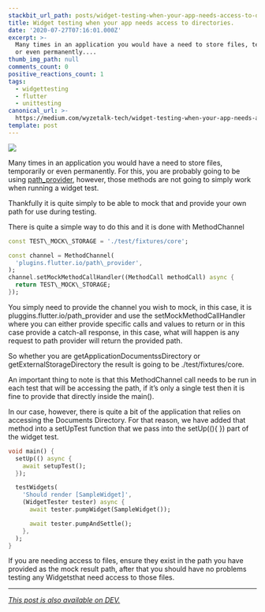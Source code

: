 ```yaml
---
stackbit_url_path: posts/widget-testing-when-your-app-needs-access-to-directories-ljd
title: Widget testing when your app needs access to directories.
date: '2020-07-27T07:16:01.000Z'
excerpt: >-
  Many times in an application you would have a need to store files, temporarily
  or even permanently....
thumb_img_path: null
comments_count: 0
positive_reactions_count: 1
tags:
  - widgettesting
  - flutter
  - unittesting
canonical_url: >-
  https://medium.com/wyzetalk-tech/widget-testing-when-your-app-needs-access-to-directories-2c9c7aa73b8a
template: post
---
```



![](https://cdn-images-1.medium.com/max/1024/1*bnm8sRPmozmm0_tgnN97WQ.png)

Many times in an application you would have a need to store files, temporarily or even permanently. For this, you are probably going to be using [path\_provider](https://pub.dev/packages/path_provider), however, those methods are not going to simply work when running a widget test.

Thankfully it is quite simply to be able to mock that and provide your own path for use during testing.

There is quite a simple way to do this and it is done with MethodChannel


```dart
const TEST\_MOCK\_STORAGE = './test/fixtures/core';

const channel = MethodChannel(
  'plugins.flutter.io/path\_provider',
);
channel.setMockMethodCallHandler((MethodCall methodCall) async {
  return TEST\_MOCK\_STORAGE;
});
```


You simply need to provide the channel you wish to mock, in this case, it is pluggins.flutter.io/path\_provider and use the setMockMethodCallHandler where you can either provide specific calls and values to return or in this case provide a catch-all response, in this case, what will happen is any request to path provider will return the provided path.

So whether you are getApplicationDocumentssDirectory or getExternalStorageDirectory the result is going to be ./test/fixtures/core.

An important thing to note is that this MethodChannel call needs to be run in each test that will be accessing the path, if it’s only a single test then it is fine to provide that directly inside the main().

In our case, however, there is quite a bit of the application that relies on accessing the Documents Directory. For that reason, we have added that method into a setUpTest function that we pass into the setUp((){ }) part of the widget test.


```dart
void main() {
  setUp(() async {
    await setupTest();
  });

  testWidgets(
    'Should render [SampleWidget]',
    (WidgetTester tester) async {
      await tester.pumpWidget(SampleWidget());

      await tester.pumpAndSettle();
    },
  );
}
```


If you are needing access to files, ensure they exist in the path you have provided as the mock result path, after that you should have no problems testing any Widgetsthat need access to those files.

* * *

*[This post is also available on DEV.](https://dev.to/remejuan/widget-testing-when-your-app-needs-access-to-directories-ljd)*


<script>
const parent = document.getElementsByTagName('head')[0];
const script = document.createElement('script');
script.type = 'text/javascript';
script.src = 'https://cdnjs.cloudflare.com/ajax/libs/iframe-resizer/4.1.1/iframeResizer.min.js';
script.charset = 'utf-8';
script.onload = function() {
    window.iFrameResize({}, '.liquidTag');
};
parent.appendChild(script);
</script>    
